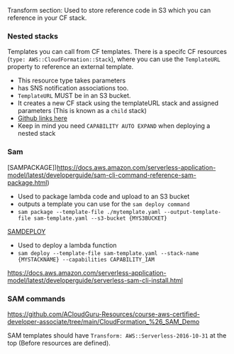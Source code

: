 Transform section:
Used to store reference code in S3 which you can reference in your CF stack.

### Nested stacks ###
Templates you can call from CF templates.
There is a specifc CF resources (```type: AWS::CloudFormation::Stack```), where you can use the ```TemplateURL``` property to reference an external template. 
- This resource type takes parameters 
- has SNS notification associations too. 
- ```TemplateURL``` MUST be in an S3 bucket.
- It creates a new CF stack using the templateURL stack and assigned parameters (This is known as a ```child``` stack)
- [Github links here](https://github.com/natonic/CloudFormation-Deep-Dive/tree/master/Labs/NestedStacks)
- Keep in mind you need ```CAPABILITY AUTO EXPAND``` when deploying a nested stack


### Sam ###
[SAMPACKAGE])https://docs.aws.amazon.com/serverless-application-model/latest/developerguide/sam-cli-command-reference-sam-package.html) 
- Used to package lambda code and upload to an S3 bucket 
- outputs a template you can use for the ```sam deploy command```
- ```sam package --template-file ./mytemplate.yaml --output-template-file sam-template.yaml --s3-bucket {MYS3BUCKET}```

[SAMDEPLOY](https://docs.aws.amazon.com/serverless-application-model/latest/developerguide/sam-cli-command-reference-sam-deploy.html)
- Used to deploy a lambda function
- ```sam deploy --template-file sam-template.yaml --stack-name {MYSTACKNAME} --capabilities CAPABILITY_IAM```

https://docs.aws.amazon.com/serverless-application-model/latest/developerguide/serverless-sam-cli-install.html

### SAM commands ###
https://github.com/ACloudGuru-Resources/course-aws-certified-developer-associate/tree/main/CloudFormation_%26_SAM_Demo

SAM templates should have ```Transform: AWS::Serverless-2016-10-31``` at the top (Before resources are defined).